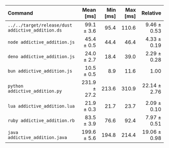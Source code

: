 | Command | Mean [ms] | Min [ms] | Max [ms] | Relative |
|:---|---:|---:|---:|---:|
| `../../target/release/dust addictive_addition.ds` | 99.1 ± 3.6 | 95.4 | 110.6 | 9.46 ± 0.53 |
| `node addictive_addition.js` | 45.4 ± 0.5 | 44.4 | 46.4 | 4.33 ± 0.19 |
| `deno addictive_addition.js` | 24.0 ± 2.7 | 18.4 | 39.0 | 2.29 ± 0.28 |
| `bun addictive_addition.js` | 10.5 ± 0.5 | 8.9 | 11.6 | 1.00 |
| `python addictive_addition.py` | 231.9 ± 27.2 | 213.6 | 310.9 | 22.14 ± 2.76 |
| `lua addictive_addition.lua` | 21.9 ± 0.3 | 21.7 | 23.7 | 2.09 ± 0.10 |
| `ruby addictive_addition.rb` | 83.5 ± 3.9 | 76.6 | 92.4 | 7.97 ± 0.51 |
| `java addictive_addition.java` | 199.6 ± 5.6 | 194.8 | 214.4 | 19.06 ± 0.98 |

